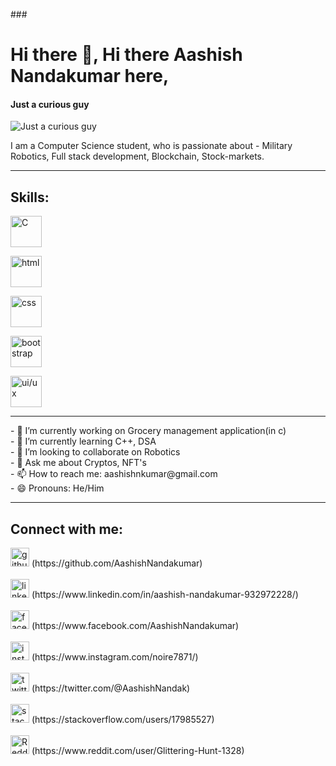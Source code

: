 ###<h1> Hi there 👋, Hi there Aashish Nandakumar here,</h1>
#### Just a curious guy
![Just a curious guy](https://cdn.vox-cdn.com/thumbor/kZDv012YLIWSameJ2Kfpr0Y-FBY=/0x0:1200x675/1200x675/filters:focal(857x517:1183x843)/cdn.vox-cdn.com/uploads/chorus_image/image/61035591/GettyImages_974852790_sized.0.jpg)

I am a Computer Science student, who is passionate about - Military Robotics, Full stack development, Blockchain, Stock-markets. 
<hr>
<h2>Skills:</h2>   <img src='https://th.bing.com/th/id/OIP.bkbn2-K7c9rMBV5dvYXDrQHaIh?pid=ImgDet&rs=1' alt='C'
    height='50'>
   


<img src='https://th.bing.com/th/id/OIP.pqcPskVdTrJqfhZ-Z49AtQHaHn?pid=ImgDet&rs=1' alt='html'
    height='50'>
    

<img src='https://th.bing.com/th/id/R.bff2c0b46666c0c5ab481470b00887b6?rik=P92L6RfWwzIKZA&riu=http%3a%2f%2f1000marcas.net%2fwp-content%2fuploads%2f2021%2f02%2fCSS-Logo.jpg&ehk=QtYwWmdF%2bNvRDwhBpUrbaRe08gWfiuZXInjLDpL6vPA%3d&risl=&pid=ImgRaw&r=0' alt='css'
    height='50'>


<img src='https://brandslogos.com/wp-content/uploads/images/large/bootstrap-logo.png' alt='bootstrap'
    height='50'>
    

<img src='https://th.bing.com/th/id/OIP.OOr3P52o5jkoV4PeQYQEOQHaFN?pid=ImgDet&rs=1' alt='ui/ux'
    height='50'>
    
<hr>
- 🔭 I’m currently working on Grocery management application(in c)<br> 
- 🌱 I’m currently learning C++, DSA<br> 
- 👯 I’m looking to collaborate on Robotics<br> 
- 💬 Ask me about Cryptos, NFT's<br> 
- 📫 How to reach me: aashishnkumar@gmail.com<br> 
- 😄 Pronouns: He/Him<br> 
<hr>

 <h2>Connect with me: </h2>
<img src='https://github.githubassets.com/images/modules/logos_page/GitHub-Mark.png' alt='github'
    height='30'> (https://github.com/AashishNandakumar)
    <br><br>
<img src='https://i.pinimg.com/originals/ce/09/3c/ce093c7214ad357bb665cfd2f66a8b6b.png' alt='linkedin'
    height='30'> (https://www.linkedin.com/in/aashish-nandakumar-932972228/)
    <br><br>
<img src='https://1000logos.net/wp-content/uploads/2016/11/Facebook-logo.png' alt='facebook'
    height='30'> (https://www.facebook.com/AashishNandakumar)
    <br><br>
<img src='https://th.bing.com/th/id/OIP.JtmXSh_uyZBaTg1eXd-NtgHaHa?pid=ImgDet&rs=1' alt='instagram'
    height='30'> (https://www.instagram.com/noire7871/)
    <br><br>
<img src='https://www.1min30.com/logo/wp-content/uploads/2017/05/Twitter-logo.png' alt='twitter'
    height='30'> (https://twitter.com/@AashishNandak)
    <br><br>
<img src='https://logodix.com/logo/379409.png' alt='stackoverflow'
    height='30'> (https://stackoverflow.com/users/17985527)
    <br><br>
<img src='https://logodownload.org/wp-content/uploads/2018/02/reddit-logo-16.png' alt='Reddit'
    height='30'> (https://www.reddit.com/user/Glittering-Hunt-1328)
   

